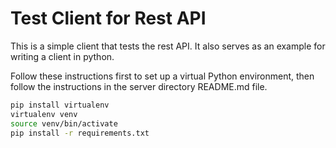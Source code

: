 # Test Client for Rest API

This is a simple client that tests the rest API. It also serves as an example
for writing a client in python.  

Follow these instructions first to set up a virtual Python environment, then
follow the instructions in the server directory README.md file.

```sh
pip install virtualenv
virtualenv venv
source venv/bin/activate
pip install -r requirements.txt
```
